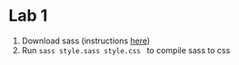# Lab 1
1. Download sass (instructions [here](https://sass-scss.ru/install/))
1. Run ```sass style.sass style.css ``` to compile sass to css